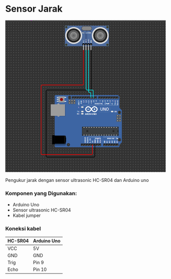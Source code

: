 <h1 center="align">Sensor Jarak</h1>
<img src="sensor.png">
<p>Pengukur jarak dengan sensor ultrasonic HC-SR04 dan Arduino uno</p>

<h3>Komponen yang Digunakan:</h3>

<ul>
<li>Arduino Uno</li>
<li>Sensor ultrasonic HC-SR04</li>
<li>Kabel jumper</li>
</ul>

<h3>Koneksi kabel</h3>

| HC-SR04 | Arduino Uno |
| ------- | ----------- |
| VCC     | 5V          |
| GND     | GND         |
| Trig    | Pin 9       |
| Echo    | Pin 10      |
